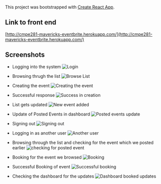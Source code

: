 This project was bootstrapped with [Create React App](https://github.com/facebook/create-react-app).

## Link to front end
[http://cmpe281-mavericks-eventbrite.herokuapp.com/](http://cmpe281-mavericks-eventbrite.herokuapp.com/)

## Screenshots
- Logging into the system
![Login](../images/bookmyevent-frontend/1.png)

- Browsing thrugh the list
![Browse List](../images/bookmyevent-frontend/2.png)

- Creating the event
![Creating the event](../images/bookmyevent-frontend/3.png)

- Successful response
![Success in creation](../images/bookmyevent-frontend/4.png)

- List gets updated
![New event added](../images/bookmyevent-frontend/5.png)

- Update of Posted Events in dashboard
![Posted events update](../images/bookmyevent-frontend/6.png)

- Signing out 
![Signing out](../images/bookmyevent-frontend/7.png)

- Logging in as another user 
![Another user](../images/bookmyevent-frontend/8.png)

- Browsing through the list and checking for the event which we posted earlier 
![checking for posted event](../images/bookmyevent-frontend/9.png)

- Booking for the event we browsed 
![Booking](../images/bookmyevent-frontend/10.png)

- Successful Booking of event
![Successful booking](../images/bookmyevent-frontend/12.png)

- Checking the dashboard for the updates 
![Dashboard booked updates](../images/bookmyevent-frontend/13.png)
